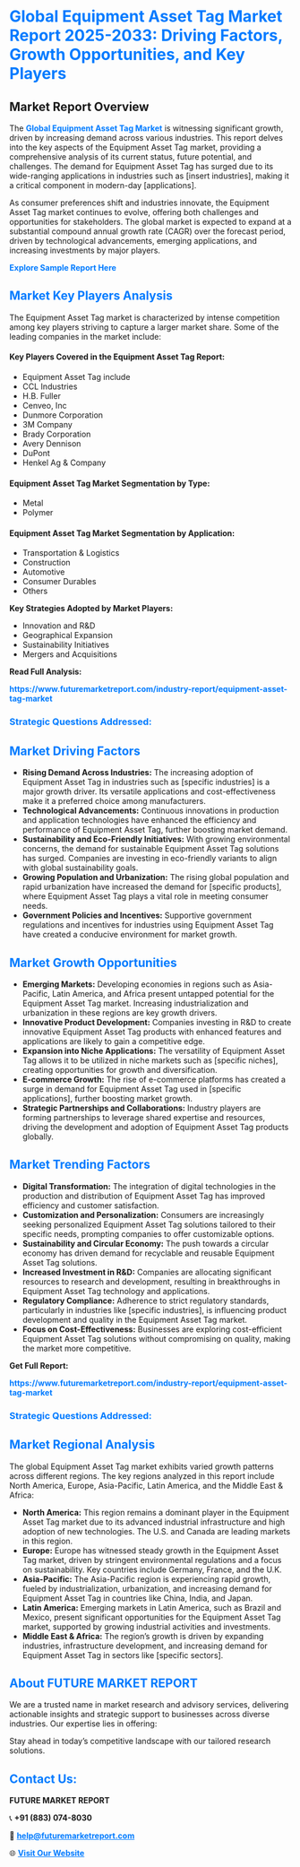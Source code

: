 <h1 style="color: #007BFF;">Global Equipment Asset Tag Market Report 2025-2033: Driving Factors, Growth Opportunities, and Key Players</h1>

<section id="overview">
<h2>Market Report Overview</h2>
<p>The <a href="https://www.futuremarketreport.com/industry-report/equipment-asset-tag-market" style="color: #007BFF; text-decoration: none;"><strong>Global Equipment Asset Tag Market</strong></a> is witnessing significant growth, driven by increasing demand across various industries. This report delves into the key aspects of the Equipment Asset Tag market, providing a comprehensive analysis of its current status, future potential, and challenges. The demand for Equipment Asset Tag has surged due to its wide-ranging applications in industries such as [insert industries], making it a critical component in modern-day [applications].</p>
<p>As consumer preferences shift and industries innovate, the Equipment Asset Tag market continues to evolve, offering both challenges and opportunities for stakeholders. The global market is expected to expand at a substantial compound annual growth rate (CAGR) over the forecast period, driven by technological advancements, emerging applications, and increasing investments by major players.</p>
</section>

<section id="overview">
<p><a href="https://www.futuremarketreport.com/request-sample/reportId=100746" style="color: #007BFF; text-decoration: none;"><strong>Explore Sample Report Here</strong></a></p>
</section>

<section id="key-players">
<h2 style="color: #007BFF;">Market Key Players Analysis</h2>
<p>The Equipment Asset Tag market is characterized by intense competition among key players striving to capture a larger market share. Some of the leading companies in the market include:</p>
<h4>Key Players Covered in the Equipment Asset Tag Report:</h4>
<ul><li>Equipment Asset Tag include</li><li>CCL Industries</li><li>H.B. Fuller</li><li>Cenveo, Inc</li><li>Dunmore Corporation</li><li>3M Company</li><li>Brady Corporation</li><li>Avery Dennison</li><li>DuPont</li><li>Henkel Ag &amp; Company</li></ul>
<h4>Equipment Asset Tag Market Segmentation by Type:</h4>
<ul><li>Metal</li><li>Polymer</li></ul>

<h4>Equipment Asset Tag Market Segmentation by Application:</h4>
<ul><li>Transportation &amp; Logistics</li><li>Construction</li><li>Automotive</li><li>Consumer Durables</li><li>Others</li></ul>
<p><strong>Key Strategies Adopted by Market Players:</strong></p>
<ul>
<li>Innovation and R&D</li>
<li>Geographical Expansion</li>
<li>Sustainability Initiatives</li>
<li>Mergers and Acquisitions</li>
</ul>
</section>

<section>
<p><strong>Read Full Analysis: </strong></p><a href="https://www.futuremarketreport.com/industry-report/equipment-asset-tag-market" style="color: #007BFF; text-decoration: none;"><strong>https://www.futuremarketreport.com/industry-report/equipment-asset-tag-market</strong></a>
<h3 style="color: #007BFF;">Strategic Questions Addressed:</h3>
</section>

<section id="driving-factors">
<h2 style="color: #007BFF;">Market Driving Factors</h2>
<ul>
<li><strong>Rising Demand Across Industries:</strong> The increasing adoption of Equipment Asset Tag in industries such as [specific industries] is a major growth driver. Its versatile applications and cost-effectiveness make it a preferred choice among manufacturers.</li>
<li><strong>Technological Advancements:</strong> Continuous innovations in production and application technologies have enhanced the efficiency and performance of Equipment Asset Tag, further boosting market demand.</li>
<li><strong>Sustainability and Eco-Friendly Initiatives:</strong> With growing environmental concerns, the demand for sustainable Equipment Asset Tag solutions has surged. Companies are investing in eco-friendly variants to align with global sustainability goals.</li>
<li><strong>Growing Population and Urbanization:</strong> The rising global population and rapid urbanization have increased the demand for [specific products], where Equipment Asset Tag plays a vital role in meeting consumer needs.</li>
<li><strong>Government Policies and Incentives:</strong> Supportive government regulations and incentives for industries using Equipment Asset Tag have created a conducive environment for market growth.</li>
</ul>
</section>

<section id="growth-opportunities">
<h2 style="color: #007BFF;">Market Growth Opportunities</h2>
<ul>
<li><strong>Emerging Markets:</strong> Developing economies in regions such as Asia-Pacific, Latin America, and Africa present untapped potential for the Equipment Asset Tag market. Increasing industrialization and urbanization in these regions are key growth drivers.</li>
<li><strong>Innovative Product Development:</strong> Companies investing in R&D to create innovative Equipment Asset Tag products with enhanced features and applications are likely to gain a competitive edge.</li>
<li><strong>Expansion into Niche Applications:</strong> The versatility of Equipment Asset Tag allows it to be utilized in niche markets such as [specific niches], creating opportunities for growth and diversification.</li>
<li><strong>E-commerce Growth:</strong> The rise of e-commerce platforms has created a surge in demand for Equipment Asset Tag used in [specific applications], further boosting market growth.</li>
<li><strong>Strategic Partnerships and Collaborations:</strong> Industry players are forming partnerships to leverage shared expertise and resources, driving the development and adoption of Equipment Asset Tag products globally.</li>
</ul>
</section>

<section id="trending-factors">
<h2 style="color: #007BFF;">Market Trending Factors</h2>
<ul>
<li><strong>Digital Transformation:</strong> The integration of digital technologies in the production and distribution of Equipment Asset Tag has improved efficiency and customer satisfaction.</li>
<li><strong>Customization and Personalization:</strong> Consumers are increasingly seeking personalized Equipment Asset Tag solutions tailored to their specific needs, prompting companies to offer customizable options.</li>
<li><strong>Sustainability and Circular Economy:</strong> The push towards a circular economy has driven demand for recyclable and reusable Equipment Asset Tag solutions.</li>
<li><strong>Increased Investment in R&D:</strong> Companies are allocating significant resources to research and development, resulting in breakthroughs in Equipment Asset Tag technology and applications.</li>
<li><strong>Regulatory Compliance:</strong> Adherence to strict regulatory standards, particularly in industries like [specific industries], is influencing product development and quality in the Equipment Asset Tag market.</li>
<li><strong>Focus on Cost-Effectiveness:</strong> Businesses are exploring cost-efficient Equipment Asset Tag solutions without compromising on quality, making the market more competitive.</li>
</ul>
</section>

<section>
<p><strong>Get Full Report: </strong></p><a href="https://www.futuremarketreport.com/industry-report/equipment-asset-tag-market" style="color: #007BFF; text-decoration: none;"><strong>https://www.futuremarketreport.com/industry-report/equipment-asset-tag-market</strong></a>
<h3 style="color: #007BFF;">Strategic Questions Addressed:</h3>
</section>


<section id="regional-analysis">
<h2 style="color: #007BFF;">Market Regional Analysis</h2>
<p>The global Equipment Asset Tag market exhibits varied growth patterns across different regions. The key regions analyzed in this report include North America, Europe, Asia-Pacific, Latin America, and the Middle East & Africa:</p>
<ul>
<li><strong>North America:</strong> This region remains a dominant player in the Equipment Asset Tag market due to its advanced industrial infrastructure and high adoption of new technologies. The U.S. and Canada are leading markets in this region.</li>
<li><strong>Europe:</strong> Europe has witnessed steady growth in the Equipment Asset Tag market, driven by stringent environmental regulations and a focus on sustainability. Key countries include Germany, France, and the U.K.</li>
<li><strong>Asia-Pacific:</strong> The Asia-Pacific region is experiencing rapid growth, fueled by industrialization, urbanization, and increasing demand for Equipment Asset Tag in countries like China, India, and Japan.</li>
<li><strong>Latin America:</strong> Emerging markets in Latin America, such as Brazil and Mexico, present significant opportunities for the Equipment Asset Tag market, supported by growing industrial activities and investments.</li>
<li><strong>Middle East & Africa:</strong> The region’s growth is driven by expanding industries, infrastructure development, and increasing demand for Equipment Asset Tag in sectors like [specific sectors].</li>
</ul>
</section>

<footer>
<h2 style="color: #007BFF;">About FUTURE MARKET REPORT</h2>
<p>We are a trusted name in market research and advisory services, delivering actionable insights and strategic support to businesses across diverse industries. Our expertise lies in offering:</p>

<p>Stay ahead in today’s competitive landscape with our tailored research solutions.</p>

<h2 style="color: #007BFF;">Contact Us:</h2>
<p><strong>FUTURE MARKET REPORT</strong></p>
<p>📞 <strong>+91 (883) 074-8030</strong></p>
<p>📧 <strong><a href="mailto:help@futuremarketreport.com" style="color: #007BFF;">help@futuremarketreport.com</a></strong></p>
<p>🌐 <strong><a href="https://www.futuremarketreport.com/" style="color: #007BFF;">Visit Our Website</a></strong></p>
</footer>